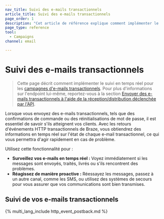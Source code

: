 ```yaml
---
nav_title: Suivi des e-mails transactionnels
article_title: Suivi des e-mails transactionnels
page_order: 1
description: "Cet article de référence explique comment implémenter le suivi en temps réel pour les campagnes d'e-mails transactionnels."
page_type: reference
tool:
  - Campaigns
channel: email

---
```


# Suivi des e-mails transactionnels

> Cette page décrit comment implémenter le suivi en temps réel pour les [campagnes d'e-mails transactionnels][1]. Pour plus d'informations sur l'endpoint lui-même, reportez-vous à la section [Envoyer des e-mails transactionnels à l'aide de la réception/distribution déclenchée par l'API][2].

Lorsque vous envoyez des e-mails transactionnels, tels que des confirmations de commande ou des réinitialisations de mot de passe, il est essentiel de savoir s'ils atteignent vos clients. Avec les retours d'événements HTTP transactionnels de Braze, vous obtiendrez des informations en temps réel sur l'état de chaque e-mail transactionnel, ce qui vous permettra d'agir rapidement en cas de problème.

Utilisez cette fonctionnalité pour :

- **Surveillez vos e-mails en temps réel :** Voyez immédiatement si les messages sont envoyés, traités, livrés ou s'ils rencontrent des problèmes.
- **Réagissez de manière proactive :** Réessayez les messages, passez à un autre canal, comme les SMS, ou utilisez des systèmes de secours pour vous assurer que vos communications sont bien transmises.

## Suivi de vos e-mails transactionnels

{% multi_lang_include http_event_postback.md %}

[1]: {{site.baseurl}}/user_guide/message_building_by_channel/email/transactional_message_api_campaign/
[2]: {{site.baseurl}}/api/endpoints/messaging/send_messages/post_send_transactional_message/


